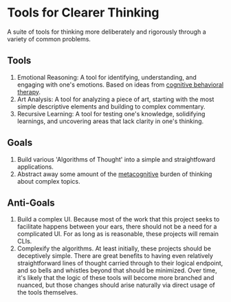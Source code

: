 # Tools for Clearer Thinking

A suite of tools for thinking more deliberately and rigorously through a variety of common problems.

## Tools

1. Emotional Reasoning: A tool for identifying, understanding, and engaging with one's emotions. Based on ideas from [cognitive behavioral therapy](https://en.wikipedia.org/wiki/Cognitive_behavioral_therapy).
2. Art Analysis: A tool for analyzing a piece of art, starting with the most simple descriptive elements and building to complex commentary.
3. Recursive Learning: A tool for testing one's knowledge, solidifying learnings, and uncovering areas that lack clarity in one's thinking.

## Goals

1. Build various 'Algorithms of Thought' into a simple and straightfoward applications.
2. Abstract away some amount of the [metacognitive](https://en.wikipedia.org/wiki/Metacognition) burden of thinking about complex topics.

## Anti-Goals

1. Build a complex UI. Because most of the work that this project seeks to facilitate happens between your ears, there should not be a need for a complicated UI. For as long as is reasonable, these projects will remain CLIs.
2. Complexify the algorithms. At least initially, these projects should be deceptively simple. There are great benefits to having even relatively straightforward lines of thought carried through to their logical endpoint, and so bells and whistles beyond that should be minimized. Over time, it's likely that the logic of these tools will become more branched and nuanced, but those changes should arise naturally via direct usage of the tools themselves. 
